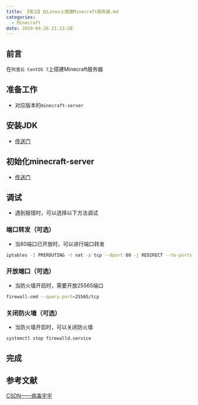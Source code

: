 ```yaml
---
title: 【笔记】在Linux上搭建Minecraft服务器.md
categories:
  - Minecraft
date: 2020-04-26 21:13:28
---
```


## 前言

在`阿里云 CentOS 7`上搭建Minecraft服务器

<!-- more -->

## 准备工作

- 对应版本的`minecraft-server`

## 安装JDK

- [传送门](/2020/04/26/Java安装笔记/)

## 初始化minecraft-server

- [传送门](/2020/03/03/在Mac上搭建Minecraft服务器/)

## 调试

- 遇到报错时，可以选择以下方法调试

### 端口转发（可选）

- 当80端口已开放时，可以进行端口转发

``` sh
iptables -I PREROUTING -t nat -p tcp --dport 80 -j REDIRECT --to-ports 25565
```

### 开放端口（可选）

- 当防火墙开启时，需要开放25565端口

``` sh
firewall-cmd --query-port=25565/tcp 
```

### 关闭防火墙（可选）

- 当防火墙开启时，可以关闭防火墙

``` sh
systemctl stop firewalld.service
```

## 完成

## 参考文献

[CSDN——病毒宇宇](https://blog.csdn.net/ziele_008/article/details/52062237)

